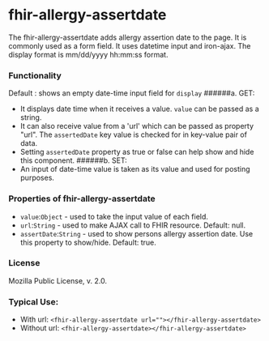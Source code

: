# fhir-allergy-assertdate

The fhir-allergy-assertdate adds allergy assertion date to the page. It is commonly used 
 as a form field. It uses datetime input and iron-ajax. The display format is mm/dd/yyyy hh:mm:ss format.

### Functionality
  Default : shows an empty date-time input field for `display`
 ######a. GET:
 * It displays date time when it receives a value. `value` can be passed as a string.
 * It can also receive value from a 'url' which can be passed as property "url". The `assertedDate` key value is checked for  in key-value pair of data.
 * Setting `assertedDate` property as true or false can help show and hide this component.
 ######b. SET:
 * An input of date-time value is taken as its value and used for posting purposes.

### Properties of fhir-allergy-assertdate
 * `value`:`Object` - used to take the input value of each field.
 * `url`:`String` - used to make AJAX call to FHIR resource. Default: null.
 * `assertDate`:`String` - used to show persons allergy assertion date. Use this property to show/hide. Default: true.
 ### License
 Mozilla Public License, v. 2.0.
 
 ### Typical Use:
 * With url:
 `<fhir-allergy-assertdate url=""></fhir-allergy-assertdate>`
 * Without url:
  `<fhir-allergy-assertdate></fhir-allergy-assertdate>`
